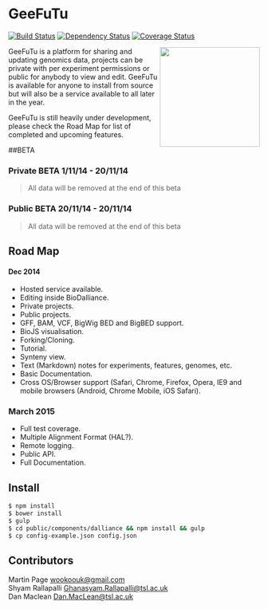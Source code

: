 # GeeFuTu
[![Build Status](https://travis-ci.org/wookoouk/GeeFuTu.svg?branch=master)](https://travis-ci.org/wookoouk/GeeFuTu)
[![Dependency Status](https://gemnasium.com/wookoouk/GeeFuTu.svg)](https://gemnasium.com/wookoouk/GeeFuTu)
[![Coverage Status](https://coveralls.io/repos/wookoouk/GeeFuTu/badge.png?branch=master)](https://coveralls.io/r/wookoouk/GeeFuTu?branch=master)

<img align="right" height="200" src="https://raw.githubusercontent.com/wookoouk/GeeFuTu/master/public/GeeFuTu.png">

GeeFuTu is a platform for sharing and updating genomics data, projects can be private with per experiment permissions or public for anybody to view and edit.
GeeFuTu is available for anyone to install from source but will also be a service available to all later in the year.

GeeFuTu is still heavily under development, please check the Road Map for list of completed and upcoming features.

##BETA

### Private BETA 1/11/14 - 20/11/14
> All data will be removed at the end of this beta

### Public BETA 20/11/14 - 20/11/14
> All data will be removed at the end of this beta

## Road Map

#### Dec 2014

* Hosted service available.
* Editing inside BioDalliance.
* Private projects.
* Public projects.
* GFF, BAM, VCF, BigWig BED and BigBED support.
* BioJS visualisation.
* Forking/Cloning.
* Tutorial.
* Synteny view.
* Text (Markdown) notes for experiments, features, genomes, etc.
* Basic Documentation.
* Cross OS/Browser support (Safari, Chrome, Firefox, Opera, IE9 and mobile browsers (Android, Chrome Mobile, iOS Safari).

### March 2015

* Full test coverage.
* Multiple Alignment Format (HAL?).
* Remote logging.
* Public API.
* Full Documentation.

## Install

```sh
$ npm install
$ bower install
$ gulp
$ cd public/components/dalliance && npm install && gulp
$ cp config-example.json config.json
```

## Contributors

Martin Page <wookoouk@gmail.com>    
Shyam Rallapalli <Ghanasyam.Rallapalli@tsl.ac.uk>    
Dan Maclean <Dan.MacLean@tsl.ac.uk>    
